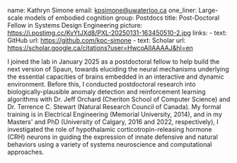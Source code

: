 name: Kathryn Simone
email: kpsimone@uwaterloo.ca
one_liner: Large-scale models of embodied cognition
group: Postdocs
title: Post-Doctoral Fellow in Systems Design Engineering
picture: https://i.postimg.cc/KvYtJXd8/PXL-20250131-163450510-2.jpg
links:
    - text: GitHub
      url: https://github.com/kpc-simone
    - text: Scholar
      url: https://scholar.google.ca/citations?user=HwcoAIIAAAAJ&hl=en

I joined the lab in January 2025 as a postdoctoral fellow to help build the next version of Spaun, towards eluciding the neural mechanisms underlying the essential capacities of brains embedded in an interactive and dynamic environment. 
Before this, I conducted postdoctoral research into biologically-plausible anomaly detection and reinforcement learning algorithms with Dr. Jeff Orchard (Cheriton School of Computer Science) and Dr. Terrence C. Stewart (Natural Research Council of Canada).
My formal training is in Electrical Engineering (Memorial University, 2014), and in my Masters' and PhD (University of Calgary, 2016 and 2022, respectively), I investigated the role of hypothalamic corticotropin-releasing hormone (CRH) neurons in guiding the expression of innate defensive and natural behaviors using a variety of systems neuroscience and computational approaches.
